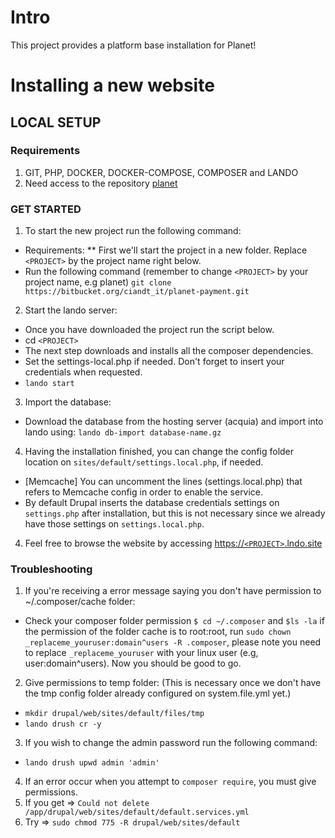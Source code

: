 
# Intro
This project provides a platform base installation for Planet!

# Installing a new website
## LOCAL SETUP
### Requirements
1. GIT, PHP, DOCKER, DOCKER-COMPOSE, COMPOSER and LANDO
2. Need access to the repository [planet](https://github.com/weareplanet/planet-lead-generation)

### GET STARTED
1. To start the new project run the following command:
  * Requirements:
  ** First we'll start the project in a new folder. Replace `<PROJECT>` by the project name right below.
  * Run the following command (remember to change `<PROJECT>` by your project name, e.g planet) `git clone https://bitbucket.org/ciandt_it/planet-payment.git`

2. Start the lando server:
  * Once you have downloaded the project run the script below.
  * cd `<PROJECT>`
  * The next step downloads and installs all the composer dependencies.
  * Set the settings-local.php if needed. Don't forget to insert your credentials when requested.
  * `lando start`

3. Import the database:
  * Download the database from the hosting server (acquia) and import into lando using: `lando db-import database-name.gz`

4. Having the installation finished, you can change the config folder location on `sites/default/settings.local.php`, if needed.
  * [Memcache] You can uncomment the lines (settings.local.php) that refers to Memcache config in order to enable the service.
  * By default Drupal inserts the database credentials settings on `settings.php` after installation, but this is not necessary since we already have those settings on `settings.local.php`.

4. Feel free to browse the website by accessing [https://`<PROJECT>`.lndo.site](https://`<PROJECT>`.lndo.site)

### Troubleshooting

1. If you're receiving a error message saying you don't have permission to ~/.composer/cache folder:
  * Check your composer folder permission `$ cd ~/.composer` and `$ls -la` if the permission of the folder cache is to root:root, run `sudo chown _replaceme_youruser:domain^users -R .composer`, please note you need to replace `_replaceme_youruser` with your linux user (e.g, user:domain^users). Now you should be good to go.

2. Give permissions to temp folder: (This is necessary once we don't have the
tmp config folder already configured on system.file.yml yet.)
  * `mkdir drupal/web/sites/default/files/tmp`
  * `lando drush cr -y`

3. If you wish to change the admin password run the following command:
  * `lando drush upwd admin 'admin'`

4. If an error occur when you attempt to `composer require`, you must give permissions.
  1. If you get => `Could not delete /app/drupal/web/sites/default/default.services.yml`
  2. Try => `sudo chmod 775 -R drupal/web/sites/default`
